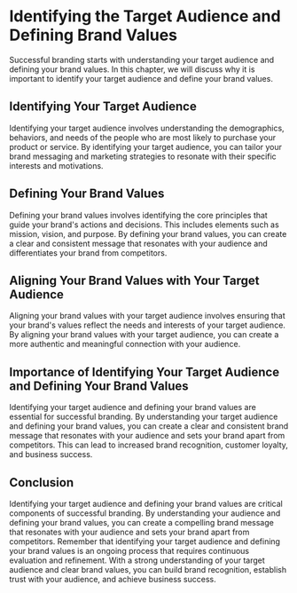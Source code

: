 # Identifying the Target Audience and Defining Brand Values

Successful branding starts with understanding your target audience and defining your brand values. In this chapter, we will discuss why it is important to identify your target audience and define your brand values.

Identifying Your Target Audience
--------------------------------

Identifying your target audience involves understanding the demographics, behaviors, and needs of the people who are most likely to purchase your product or service. By identifying your target audience, you can tailor your brand messaging and marketing strategies to resonate with their specific interests and motivations.

Defining Your Brand Values
--------------------------

Defining your brand values involves identifying the core principles that guide your brand's actions and decisions. This includes elements such as mission, vision, and purpose. By defining your brand values, you can create a clear and consistent message that resonates with your audience and differentiates your brand from competitors.

Aligning Your Brand Values with Your Target Audience
----------------------------------------------------

Aligning your brand values with your target audience involves ensuring that your brand's values reflect the needs and interests of your target audience. By aligning your brand values with your target audience, you can create a more authentic and meaningful connection with your audience.

Importance of Identifying Your Target Audience and Defining Your Brand Values
-----------------------------------------------------------------------------

Identifying your target audience and defining your brand values are essential for successful branding. By understanding your target audience and defining your brand values, you can create a clear and consistent brand message that resonates with your audience and sets your brand apart from competitors. This can lead to increased brand recognition, customer loyalty, and business success.

Conclusion
----------

Identifying your target audience and defining your brand values are critical components of successful branding. By understanding your audience and defining your brand values, you can create a compelling brand message that resonates with your audience and sets your brand apart from competitors. Remember that identifying your target audience and defining your brand values is an ongoing process that requires continuous evaluation and refinement. With a strong understanding of your target audience and clear brand values, you can build brand recognition, establish trust with your audience, and achieve business success.
